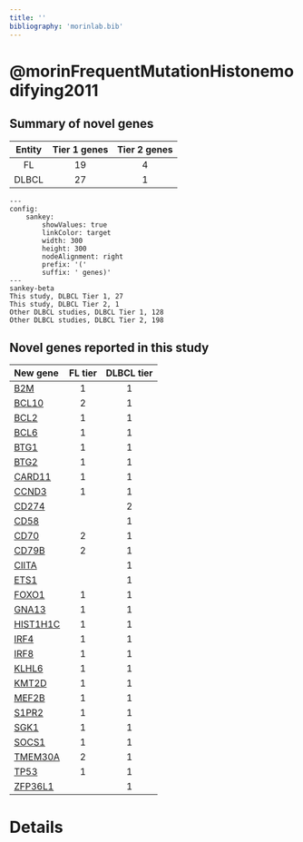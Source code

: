 ```yaml
---
title: ''
bibliography: 'morinlab.bib'
---
```


# @morinFrequentMutationHistonemodifying2011
## Summary of novel genes

|Entity| Tier 1 genes| Tier 2 genes|
|:-:|:-:|:-:|
|FL|19|4|
|DLBCL|27|1|
```mermaid
---
config:
    sankey:
        showValues: true
        linkColor: target
        width: 300
        height: 300
        nodeAlignment: right
        prefix: '('
        suffix: ' genes)'
---
sankey-beta
This study, DLBCL Tier 1, 27
This study, DLBCL Tier 2, 1
Other DLBCL studies, DLBCL Tier 1, 128
Other DLBCL studies, DLBCL Tier 2, 198
```


## Novel genes reported in this study

|New gene|FL tier|DLBCL tier|
|:-|:-:|:-:|
|[B2M](B2M)|1 |1 |
|[BCL10](BCL10)|2 |1 |
|[BCL2](BCL2)|1 |1 |
|[BCL6](BCL6)|1 |1 |
|[BTG1](BTG1)|1 |1 |
|[BTG2](BTG2)|1 |1 |
|[CARD11](CARD11)|1 |1 |
|[CCND3](CCND3)|1 |1 |
|[CD274](CD274)| |2 |
|[CD58](CD58)| |1 |
|[CD70](CD70)|2 |1 |
|[CD79B](CD79B)|2 |1 |
|[CIITA](CIITA)| |1 |
|[ETS1](ETS1)| |1 |
|[FOXO1](FOXO1)|1 |1 |
|[GNA13](GNA13)|1 |1 |
|[HIST1H1C](HIST1H1C)|1 |1 |
|[IRF4](IRF4)|1 |1 |
|[IRF8](IRF8)|1 |1 |
|[KLHL6](KLHL6)|1 |1 |
|[KMT2D](KMT2D)|1 |1 |
|[MEF2B](MEF2B)|1 |1 |
|[S1PR2](S1PR2)|1 |1 |
|[SGK1](SGK1)|1 |1 |
|[SOCS1](SOCS1)|1 |1 |
|[TMEM30A](TMEM30A)|2 |1 |
|[TP53](TP53)|1 |1 |
|[ZFP36L1](ZFP36L1)| |1 |

# Details

